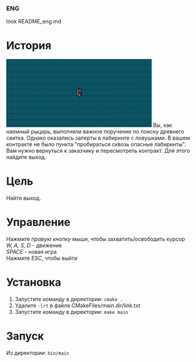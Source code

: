 ### ENG
look README_eng.md

# История

![preview](preview.png)
Вы, как наемный рыцарь, выполняли важное поручение по поиску древнего свитка. Однако оказались заперты в лабиринте с ловушками. В вашем контракте не было пункта "пробираться сквозь опасные лабиринты". Вам нужно вернуться к заказчику и пересмотреть контракт. Для этого найдите выход.

# Цель

Найти выход.

# Управление

Нажмите *правую кнопку мыши*, чтобы захватить/освободить курсор  
*W, A, S, D* - движение  
*SPACE* - новая игра  
Нажмите *ESC*, чтобы выйти

# Установка

1) Запустите команду в директории:
`cmake .`
2) Удалите `-lrt` в файле CMakeFiles/main.dir/link.txt 
3) Запустите команду в директории:
`make main`

# Запуск

Из директории:
`bin/main`



